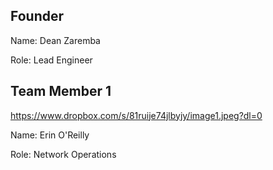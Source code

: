 ## Founder
Name: Dean Zaremba

Role: Lead Engineer

## Team Member 1

https://www.dropbox.com/s/81ruije74jlbyjy/image1.jpeg?dl=0

Name: Erin O'Reilly

Role: Network Operations




